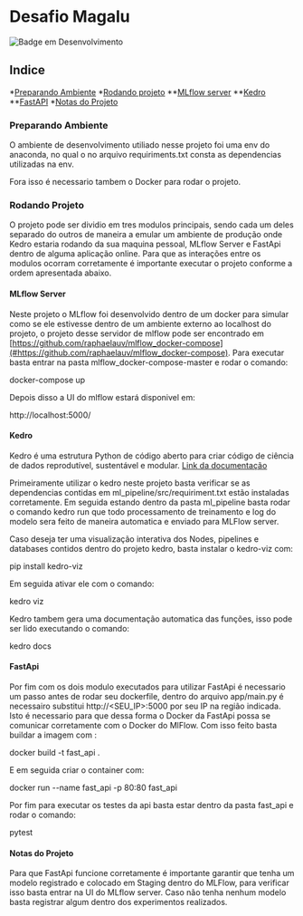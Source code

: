 # Desafio Magalu
![Badge em Desenvolvimento](http://img.shields.io/static/v1?label=STATUS&message=%20COMPLETO&color=GREEN&style=for-the-badge)

## Indice

*[Preparando Ambiente](#preparando-ambiente)
*[Rodando projeto](#rodando-projeto)
**[MLflow server](#mlflow-server)
**[Kedro](#kedro)
**[FastAPI](#fastapi)
*[Notas do Projeto](#notas-do-projeto)

### Preparando Ambiente

O ambiente de desenvolvimento utiliado nesse projeto foi uma env do anaconda, no qual o no arquivo requiriments.txt consta as dependencias utilizadas na env.

Fora isso é necessario tambem o Docker para rodar o projeto.

### Rodando Projeto

O projeto pode ser dividio em tres modulos principais, sendo cada um deles separado do outros de maneira a emular um ambiente de produção onde Kedro estaria rodando da sua maquina pessoal, MLflow Server e FastApi dentro de alguma aplicação online. Para que as interações entre os modulos ocorram corretamente é importante executar o projeto conforme a ordem apresentada abaixo.


#### MLflow Server

Neste projeto o MLflow foi desenvolvido dentro de um docker para simular como se ele estivesse dentro de um ambiente externo ao localhost do projeto, o projeto desse servidor de mlflow pode ser encontrado em [https://github.com/raphaelauv/mlflow_docker-compose](#https://github.com/raphaelauv/mlflow_docker-compose). Para executar basta entrar na pasta mlflow_docker-compose-master e rodar o comando:

docker-compose up

Depois disso a UI do mlflow estará disponivel em:

http://localhost:5000/



#### Kedro

Kedro é uma estrutura Python de código aberto para criar código de ciência de dados reprodutível, sustentável e modular. [Link da documentação](https://kedro.readthedocs.io/en/stable/index.html)

Primeiramente utilizar o kedro neste projeto basta verificar se as dependencias contidas em ml_pipeline/src/requiriment.txt estão instaladas corretamente. Em seguida estando dentro da pasta ml_pipeline basta rodar o comando kedro run que todo processamento de treinamento e log do modelo sera feito de maneira automatica e enviado para MLFlow server.

Caso deseja ter uma visualização interativa dos Nodes, pipelines e databases contidos dentro do projeto kedro, basta instalar o kedro-viz com:

pip install kedro-viz

Em seguida ativar ele com o comando: 

kedro viz

Kedro tambem gera uma documentação automatica das funções, isso pode ser lido executando o comando:

kedro docs


#### FastApi

Por fim com os dois modulo executados para utilizar FastApi é necessario um passo antes de rodar seu dockerfile, dentro do arquivo app/main.py é necessairo substitui http://<SEU_IP>:5000 por seu IP na região indicada. Isto é necessario para que dessa forma o Docker da FastApi possa se comunicar corretamente com o Docker do MlFlow. Com isso feito basta buildar a imagem com :

docker build -t fast_api .

E em seguida criar o container com:

docker run  --name fast_api -p 80:80 fast_api

Por fim para executar os testes da api basta estar dentro da pasta fast_api e rodar o comando:

pytest

#### Notas do Projeto

Para que FastApi funcione corretamente é importante garantir que tenha um modelo registrado e colocado em Staging dentro do MLFlow, para verificar isso basta entrar na UI do MLflow server. Caso não tenha nenhum modelo basta registrar algum dentro dos experimentos realizados.